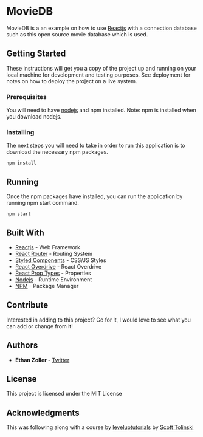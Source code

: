# MovieDB

MovieDB is a an example on how to use [Reactjs](https://reactjs.org/) with a connection database such as this open source movie database which is used.

## Getting Started

These instructions will get you a copy of the project up and running on your local machine for development and testing purposes. See deployment for notes on how to deploy the project on a live system.

### Prerequisites

You will need to have [nodejs](https://nodejs.org/en/) and npm installed. Note: npm is installed when you download nodejs.

### Installing

The next steps you will need to take in order to run this application is to download the necessary npm packages.

```
npm install
```

## Running

Once the npm packages have installed, you can run the application by running npm start command.

```
npm start
```

## Built With

* [Reactjs](https://reactjs.org/) - Web Framework
* [React Router](https://reacttraining.com/react-router/) - Routing System
* [Styled Components](https://www.styled-components.com/) - CSS/JS Styles
* [React Overdrive](https://www.npmjs.com/package/react-overdrive) - React Overdrive
* [React Prop Types](https://www.npmjs.com/package/prop-types) - Properties
* [Nodejs](https://nodejs.org/en/) - Runtime Environment
* [NPM](https://www.npmjs.com/) - Package Manager

## Contribute

Interested in adding to this project? Go for it, I would love to see what you can add or change from it! 

## Authors

* **Ethan Zoller** - [Twitter](https://twitter.com/learningszn) 

## License

This project is licensed under the MIT License

## Acknowledgments

This was following along with a course by [leveluptutorials](https://www.leveluptutorials.com/) by [Scott Tolinski](https://twitter.com/stolinski)